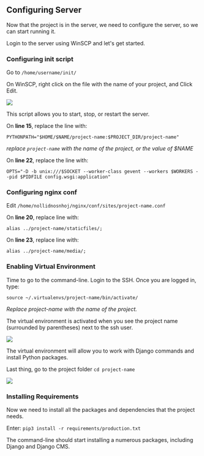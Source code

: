 ## Configuring Server

Now that the project is in the server, we need to configure the server, so we can start running it.

Login to the server using WinSCP and let's get started.

### Configuring init script

Go to `/home/username/init/` 

On WinSCP, right click on the file with the name of your project, and Click Edit.

![](https://i.imgur.com/DDvp3cx.png)

This script allows you to start, stop, or restart the server.

On **line 15**, replace the line with:

`PYTHONPATH="$HOME/$NAME/project-name:$PROJECT_DIR/project-name"`

*replace `project-name` with the name of the project, or the value of $NAME*

On **line 22**, replace the line with:

`OPTS="-D -b unix:///$SOCKET --worker-class gevent --workers $WORKERS --pid $PIDFILE config.wsgi:application"`

### Configuring nginx conf

Edit `/home/nollidnosnhoj/nginx/conf/sites/project-name.conf`

On **line 20**, replace line with:

`alias ../project-name/staticfiles/;`

On **line 23**, replace line with:

`alias ../project-name/media/;`

### Enabling Virtual Environment

Time to go to the command-line. Login to the SSH. Once you are logged in, type:

`source ~/.virtualenvs/project-name/bin/activate/` 

*Replace project-name with the name of the project.*

The virtual environment is activated when you see the project name (surrounded by parentheses) next to the ssh user.

![](https://i.imgur.com/7jUi2yW.png)

The virtual environment will allow you to work with Django commands and install Python packages.

Last thing, go to the project folder `cd project-name`

![](https://i.imgur.com/m9klnQA.png)

### Installing Requirements

Now we need to install all the packages and dependencies that the project needs.

Enter: `pip3 install -r requirements/production.txt`

The command-line should start installing a numerous packages, including Django and Django CMS.